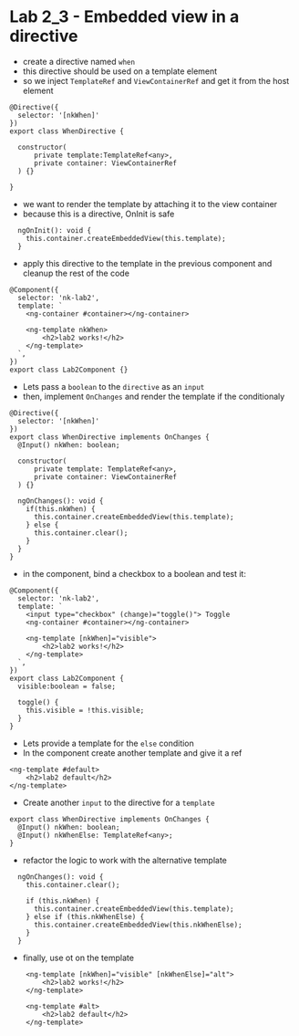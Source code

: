 # Lab 2_3 - Embedded view in a directive

- create a directive named `when`
- this directive should be used on a template element
- so we inject `TemplateRef` and `ViewContainerRef` and get it from the host element

```
@Directive({
  selector: '[nkWhen]'
})
export class WhenDirective {

  constructor(
      private template:TemplateRef<any>,
      private container: ViewContainerRef
  ) {}
  
}
```

- we want to render the template by attaching it to the view container
- because this is a directive, OnInit is safe

```
  ngOnInit(): void {
    this.container.createEmbeddedView(this.template);
  }
```

- apply this directive to the template in the previous component and cleanup the rest of the code

```
@Component({
  selector: 'nk-lab2',
  template: `
    <ng-container #container></ng-container>
    
    <ng-template nkWhen>
        <h2>lab2 works!</h2>
    </ng-template>
  `,
})
export class Lab2Component {}
```

- Lets pass a `boolean` to the `directive` as an `input`
- then, implement `OnChanges` and render the template if the conditionaly

```
@Directive({
  selector: '[nkWhen]'
})
export class WhenDirective implements OnChanges {
  @Input() nkWhen: boolean;

  constructor(
      private template: TemplateRef<any>,
      private container: ViewContainerRef
  ) {}

  ngOnChanges(): void {
    if(this.nkWhen) {
      this.container.createEmbeddedView(this.template);
    } else {
      this.container.clear();
    }
  }
}
```
- in the component, bind a checkbox to a boolean and test it:

```
@Component({
  selector: 'nk-lab2',
  template: `
    <input type="checkbox" (change)="toggle()"> Toggle  
    <ng-container #container></ng-container>
    
    <ng-template [nkWhen]="visible">
        <h2>lab2 works!</h2>
    </ng-template>
  `,
})
export class Lab2Component {
  visible:boolean = false;

  toggle() {
    this.visible = !this.visible;
  }
}
```

- Lets provide a template for the `else` condition
- In the component create another template and give it a ref

```
<ng-template #default>
    <h2>lab2 default</h2>
</ng-template>
```

- Create another `input` to the directive for a `template`

```
export class WhenDirective implements OnChanges {
  @Input() nkWhen: boolean;
  @Input() nkWhenElse: TemplateRef<any>;
}
```
- refactor the logic to work with the alternative template

```
  ngOnChanges(): void {
    this.container.clear();

    if (this.nkWhen) {
      this.container.createEmbeddedView(this.template);
    } else if (this.nkWhenElse) {
      this.container.createEmbeddedView(this.nkWhenElse);
    }
  }
```

- finally, use ot on the template

```
    <ng-template [nkWhen]="visible" [nkWhenElse]="alt">
        <h2>lab2 works!</h2>
    </ng-template>
      
    <ng-template #alt>
        <h2>lab2 default</h2>
    </ng-template>
```
